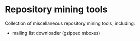 Repository mining tools
===========

Collection of miscellaneous repository mining tools, including:

- mailing list downloader (gzipped mboxes)
